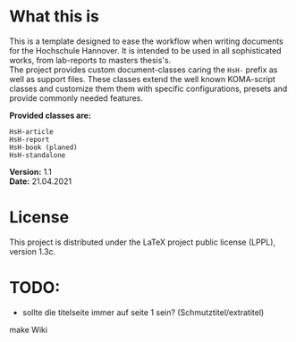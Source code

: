 # What this is

This is a template designed to ease the workflow when writing documents for the Hochschule Hannover. It is intended to be used in all sophisticated
works, from lab-reports to masters thesis's.  
The project provides custom document-classes caring the `HsH-` prefix as well as support files. These classes extend the well known KOMA-script
classes and customize them them with specific configurations, presets and provide commonly needed features.  

**Provided classes are:**  

	HsH-article 
	HsH-report  
	HsH-book (planed)  
	HsH-standalone

**Version:** 1.1  
**Date:** 21.04.2021

# License

This project is distributed under the LaTeX project public license (LPPL), version 1.3c.  


# TODO:

- sollte die titelseite immer auf seite 1 sein? (Schmutztitel/extratitel)

make Wiki
